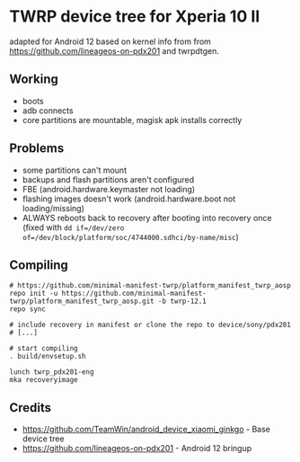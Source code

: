 # TWRP device tree for Xperia 10 II

adapted for Android 12 based on kernel info from from https://github.com/lineageos-on-pdx201 and twrpdtgen.

## Working

-   boots
-   adb connects
-   core partitions are mountable, magisk apk installs correctly

## Problems

-   some partitions can't mount
-   backups and flash partitions aren't configured
-   FBE (android.hardware.keymaster not loading)
-   flashing images doesn't work (android.hardware.boot not loading/missing)
-   ALWAYS reboots back to recovery after booting into recovery once (fixed with `dd if=/dev/zero of=/dev/block/platform/soc/4744000.sdhci/by-name/misc`)

## Compiling

```
# https://github.com/minimal-manifest-twrp/platform_manifest_twrp_aosp
repo init -u https://github.com/minimal-manifest-twrp/platform_manifest_twrp_aosp.git -b twrp-12.1
repo sync

# include recovery in manifest or clone the repo to device/sony/pdx201
# [...]

# start compiling
. build/envsetup.sh

lunch twrp_pdx201-eng
mka recoveryimage
```

## Credits

-   https://github.com/TeamWin/android_device_xiaomi_ginkgo - Base device tree
-   https://github.com/lineageos-on-pdx201 - Android 12 bringup
